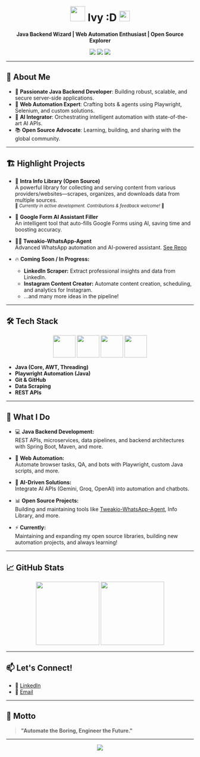 <!-- PROFILE README: BITS-Rohit -->

<h1 align="center">
  <img src="https://cdn.jsdelivr.net/gh/devicons/devicon/icons/java/java-original.svg" width="40" height="40"/>  Ivy :D <img src="https://media.giphy.com/media/hvRJCLFzcasrR4ia7z/giphy.gif" width="28">
</h1>

<p align="center">
  <b>Java Backend Wizard | Web Automation Enthusiast | Open Source Explorer</b>
</p>
<p align="center">
  <a href="https://github.com/BITS-Rohit"><img src="https://img.shields.io/github/followers/BITS-Rohit?label=Follow&style=social" /></a>
  <a href="https://www.linkedin.com/in/your-linkedin"><img src="https://img.shields.io/badge/LinkedIn-Connect-blue?logo=linkedin" /></a>
  <a href="mailto:rohitguptaradheradhe2004@gmail.com"><img src="https://img.shields.io/badge/Email-Contact-red?logo=gmail" /></a>
</p>

---

## 🚀 About Me

- 🎯 **Passionate Java Backend Developer**: Building robust, scalable, and secure server-side applications.
- 🤖 **Web Automation Expert**: Crafting bots & agents using Playwright, Selenium, and custom solutions.
- 🧠 **AI Integrator**: Orchestrating intelligent automation with state-of-the-art AI APIs.
- 📚 **Open Source Advocate**: Learning, building, and sharing with the global community.

---

## 🏗️ Highlight Projects

- 🏢 **Intra Info Library (Open Source)**  
  A powerful library for collecting and serving content from various providers/websites—scrapes, organizes, and downloads data from multiple sources.  
  <sub>🚧 *Currently in active development. Contributions & feedback welcome!* 🚧</sub>

- 📝 **Google Form AI Assistant Filler**  
  An intelligent tool that auto-fills Google Forms using AI, saving time and boosting accuracy.

- 🧑‍💻 **Tweakio-WhatsApp-Agent**  
  Advanced WhatsApp automation and AI-powered assistant. [See Repo](https://github.com/BITS-Rohit/Tweakio-WhatsApp-Agent)

- 🔥 **Coming Soon / In Progress:**  
  - **LinkedIn Scraper:** Extract professional insights and data from LinkedIn.
  - **Instagram Content Creator:** Automate content creation, scheduling, and analytics for Instagram.
  - ...and many more ideas in the pipeline!

---

## 🛠️ Tech Stack

<p align="center">
  <img src="https://cdn.jsdelivr.net/gh/devicons/devicon/icons/java/java-original-wordmark.svg" width="60" height="60"/>
  <img src="https://cdn.jsdelivr.net/gh/devicons/devicon/icons/git/git-original-wordmark.svg" width="60" height="60"/>
  <img src="https://cdn.jsdelivr.net/gh/devicons/devicon/icons/github/github-original-wordmark.svg" width="60" height="60"/>
  <img src="https://cdn.jsdelivr.net/gh/devicons/devicon/icons/playwright/playwright-original.svg" width="60" height="60"/>
</p>

- **Java (Core, AWT, Threading)**
- **Playwright Automation (Java)**
- **Git & GitHub**
- **Data Scraping**
- **REST APIs**

---

## 🌟 What I Do

- 💻 **Java Backend Development:**  
  REST APIs, microservices, data pipelines, and backend architectures with Spring Boot, Maven, and more.

- 🤖 **Web Automation:**  
  Automate browser tasks, QA, and bots with Playwright, custom Java scripts, and more.

- 🧩 **AI-Driven Solutions:**  
  Integrate AI APIs (Gemini, Groq, OpenAI) into automation and chatbots.

- 📊 **Open Source Projects:**  
  Building and maintaining tools like [Tweakio-WhatsApp-Agent](https://github.com/BITS-Rohit/Tweakio-WhatsApp-Agent), Info Library, and more.

- ⚡️ **Currently:**  
  Maintaining and expanding my open source libraries, building new automation projects, and always learning!

---

## 📈 GitHub Stats

<p align="center">
  <img src="https://github-readme-stats.vercel.app/api?username=BITS-Rohit&show_icons=true&theme=tokyonight" height="170"/>
  <img src="https://github-readme-stats.vercel.app/api/top-langs/?username=BITS-Rohit&layout=compact&theme=tokyonight" height="170"/>
</p>

---

## 📫 Let's Connect!

- 💼 [LinkedIn](https://www.linkedin.com/in/your-linkedin)
- 📧 [Email](mailto:rohitguptaradheradhe2004@gmail.com)
<!-- - 🌐 [Portfolio]( ) -->

---

## 🦾 Motto

> **"Automate the Boring, Engineer the Future."**

---

<p align="center">
  <img src="https://komarev.com/ghpvc/?username=BITS-Rohit&label=Profile%20Views&color=blueviolet&style=flat"/>
</p>
